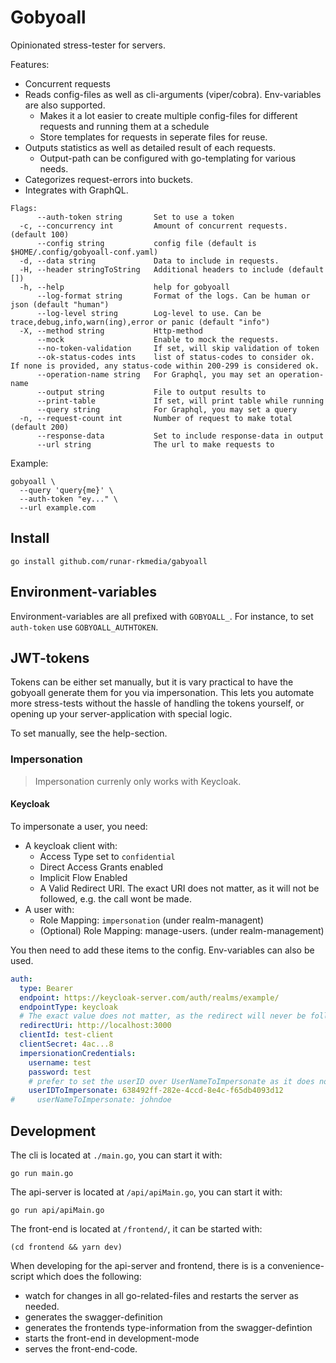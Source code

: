# Gobyoall

Opinionated stress-tester for servers.

Features:
 - Concurrent requests
 - Reads config-files as well as cli-arguments (viper/cobra). Env-variables are also supported.
   - Makes it a lot easier to create multiple config-files for different requests and running them at a schedule
   - Store templates for requests in seperate files for reuse.
 - Outputs statistics as well as detailed result of each requests.
   - Output-path can be configured with go-templating for various needs.
 - Categorizes request-errors into buckets.
 - Integrates with GraphQL.

```
Flags:
      --auth-token string       Set to use a token
  -c, --concurrency int         Amount of concurrent requests. (default 100)
      --config string           config file (default is $HOME/.config/gobyoall-conf.yaml)
  -d, --data string             Data to include in requests.
  -H, --header stringToString   Additional headers to include (default [])
  -h, --help                    help for gobyoall
      --log-format string       Format of the logs. Can be human or json (default "human")
      --log-level string        Log-level to use. Can be trace,debug,info,warn(ing),error or panic (default "info")
  -X, --method string           Http-method
      --mock                    Enable to mock the requests.
      --no-token-validation     If set, will skip validation of token
      --ok-status-codes ints    list of status-codes to consider ok. If none is provided, any status-code within 200-299 is considered ok.
      --operation-name string   For Graphql, you may set an operation-name
      --output string           File to output results to
      --print-table             If set, will print table while running
      --query string            For Graphql, you may set a query
  -n, --request-count int       Number of request to make total (default 200)
      --response-data           Set to include response-data in output
      --url string              The url to make requests to
```

Example:

```
gobyoall \
  --query 'query{me}' \
  --auth-token "ey..." \
  --url example.com
```

## Install

```
go install github.com/runar-rkmedia/gabyoall
```

## Environment-variables

Environment-variables are all prefixed with `GOBYOALL_`. For instance, to set `auth-token` use `GOBYOALL_AUTHTOKEN`.

## JWT-tokens

Tokens can be either set manually, but it is vary practical to have the gobyoall generate them for you via impersonation. This lets you automate more stress-tests without the hassle of handling the tokens yourself, or opening up your server-application with special logic.

To set manually, see the help-section.

### Impersonation

> Impersonation currenly only works with Keycloak.

#### Keycloak

To impersonate a user, you need:

- A keycloak client with:
  - Access Type set to `confidential`
  - Direct Access Grants enabled
  - Implicit Flow Enabled
  - A Valid Redirect URI. The exact URI does not matter, as it will not be followed, e.g. the call wont be made.
- A user with:
  - Role Mapping: `impersonation` (under realm-managent)
  - (Optional) Role Mapping: manage-users. (under realm-management)

You then need to add these items to the config. Env-variables can also be used.

```yaml
auth:
  type: Bearer
  endpoint: https://keycloak-server.com/auth/realms/example/
  endpointType: keycloak
  # The exact value does not matter, as the redirect will never be followed.
  redirectUri: http://localhost:3000 
  clientId: test-client
  clientSecret: 4ac...8
  impersionationCredentials: 
    username: test
    password: test
    # prefer to set the userID over UserNameToImpersonate as it does not require a lookup
    userIDToImpersonate: 638492ff-282e-4ccd-8e4c-f65db4093d12
#     userNameToImpersonate: johndoe
```

## Development

The cli is located at `./main.go`, you can start it with:

```shell-script
go run main.go
```

The api-server is located at `/api/apiMain.go`, you can start it with:

```shell-script
go run api/apiMain.go
```

The front-end is located at `/frontend/`, it can be started with:

```shell-script
(cd frontend && yarn dev)
```

When developing for the api-server and frontend, there is is a convenience-script which does the following:

- watch for changes in all go-related-files and restarts the server as needed.
- generates the swagger-definition
- generates the frontends type-information from the swagger-defintion
- starts the front-end in development-mode
- serves the front-end-code.